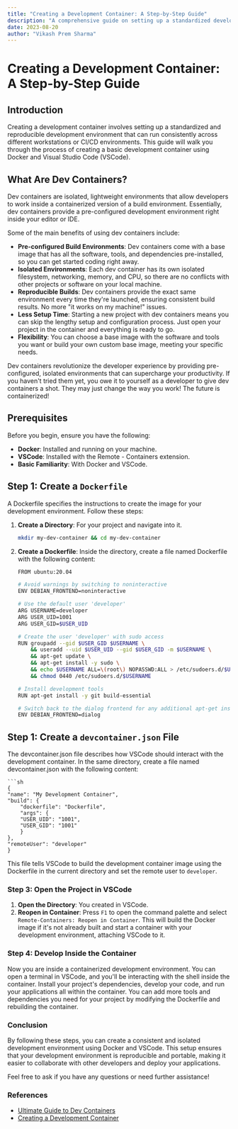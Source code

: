 ```yaml
---
title: "Creating a Development Container: A Step-by-Step Guide"
description: "A comprehensive guide on setting up a standardized development environment inside a container using Docker and VSCode, including basic concepts, benefits, and common pitfalls."
date: 2023-08-20
author: "Vikash Prem Sharma"
---
```


# Creating a Development Container: A Step-by-Step Guide

## Introduction

Creating a development container involves setting up a standardized and reproducible development environment that can run consistently across different workstations or CI/CD environments. This guide will walk you through the process of creating a basic development container using Docker and Visual Studio Code (VSCode).

## What Are Dev Containers?

Dev containers are isolated, lightweight environments that allow developers to work inside a containerized version of a build environment. Essentially, dev containers provide a pre-configured development environment right inside your editor or IDE.

Some of the main benefits of using dev containers include:

- **Pre-configured Build Environments**: Dev containers come with a base image that has all the software, tools, and dependencies pre-installed, so you can get started coding right away.
- **Isolated Environments**: Each dev container has its own isolated filesystem, networking, memory, and CPU, so there are no conflicts with other projects or software on your local machine.
- **Reproducible Builds**: Dev containers provide the exact same environment every time they're launched, ensuring consistent build results. No more "it works on my machine!" issues.
- **Less Setup Time**: Starting a new project with dev containers means you can skip the lengthy setup and configuration process. Just open your project in the container and everything is ready to go.
- **Flexibility**: You can choose a base image with the software and tools you want or build your own custom base image, meeting your specific needs.

Dev containers revolutionize the developer experience by providing pre-configured, isolated environments that can supercharge your productivity. If you haven't tried them yet, you owe it to yourself as a developer to give dev containers a shot. They may just change the way you work! The future is containerized!

## Prerequisites

Before you begin, ensure you have the following:

- **Docker**: Installed and running on your machine.
- **VSCode**: Installed with the Remote - Containers extension.
- **Basic Familiarity**: With Docker and VSCode.

## Step 1: Create a `Dockerfile`

A Dockerfile specifies the instructions to create the image for your development environment. Follow these steps:

1. **Create a Directory**: For your project and navigate into it.

   ```sh
   mkdir my-dev-container && cd my-dev-container

   ```

2. **Create a Dockerfile**: Inside the directory, create a file named Dockerfile with the following content:

   ```sh
   FROM ubuntu:20.04

   # Avoid warnings by switching to noninteractive
   ENV DEBIAN_FRONTEND=noninteractive

   # Use the default user 'developer'
   ARG USERNAME=developer
   ARG USER_UID=1001
   ARG USER_GID=$USER_UID

   # Create the user 'developer' with sudo access
   RUN groupadd --gid $USER_GID $USERNAME \
       && useradd --uid $USER_UID --gid $USER_GID -m $USERNAME \
       && apt-get update \
       && apt-get install -y sudo \
       && echo $USERNAME ALL=\(root\) NOPASSWD:ALL > /etc/sudoers.d/$USERNAME \
       && chmod 0440 /etc/sudoers.d/$USERNAME

   # Install development tools
   RUN apt-get install -y git build-essential

   # Switch back to the dialog frontend for any additional apt-get installations
   ENV DEBIAN_FRONTEND=dialog
   ```

## Step 1: Create a `devcontainer.json` File

The devcontainer.json file describes how VSCode should interact with the development container. In the same directory, create a file named devcontainer.json with the following content:

    ```sh
    {
    "name": "My Development Container",
    "build": {
        "dockerfile": "Dockerfile",
        "args": {
        "USER_UID": "1001",
        "USER_GID": "1001"
        }
    },
    "remoteUser": "developer"
    }

This file tells VSCode to build the development container image using the Dockerfile in the current directory and set the remote user to `developer`.

### Step 3: Open the Project in VSCode

1. **Open the Directory**: You created in VSCode.
2. **Reopen in Container**: Press `F1` to open the command palette and select `Remote-Containers: Reopen in Container`. This will build the Docker image if it's not already built and start a container with your development environment, attaching VSCode to it.

### Step 4: Develop Inside the Container

Now you are inside a containerized development environment. You can open a terminal in VSCode, and you'll be interacting with the shell inside the container. Install your project's dependencies, develop your code, and run your applications all within the container. You can add more tools and dependencies you need for your project by modifying the Dockerfile and rebuilding the container.

### Conclusion

By following these steps, you can create a consistent and isolated development environment using Docker and VSCode. This setup ensures that your development environment is reproducible and portable, making it easier to collaborate with other developers and deploy your applications.

Feel free to ask if you have any questions or need further assistance!

### References

- [Ultimate Guide to Dev Containers](https://www.daytona.io/dotfiles/ultimate-guide-to-dev-containers)
- [Creating a Development Container](https://www.daytona.io/dotfiles/creating-a-development-container)
